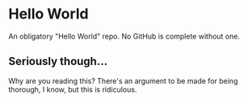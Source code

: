 # Hello World

An obligatory "Hello World" repo. No GitHub is complete without one. 

## Seriously though... 

Why are you reading this? There's an argument to be made for being thorough, I know, but this is ridiculous.